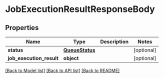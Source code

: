 # JobExecutionResultResponseBody

## Properties
Name | Type | Description | Notes
------------ | ------------- | ------------- | -------------
**status** | [**QueueStatus**](QueueStatus.md) |  | [optional] 
**job_execution_result** | **object** |  | [optional] 

[[Back to Model list]](../README.md#documentation-for-models) [[Back to API list]](../README.md#documentation-for-api-endpoints) [[Back to README]](../README.md)

